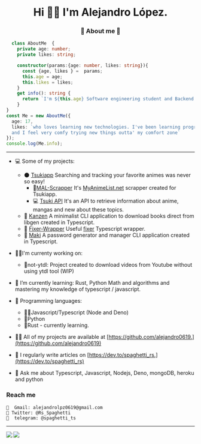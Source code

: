 <h1 align="center">Hi 🐱‍👤 I'm Alejandro López. </h1>
<h3 align="center"> 💫 About me 💫 </h3>

```typescript
  class AboutMe  {
    private age: number;
    private likes: string;

    constructor(params:{age: number, likes: string}){
      const {age, likes } =  params;
      this.age = age;
      this.likes = likes;
    }
    get info(): string {
      return `I'm ${this.age} Software engineering student and Backend developer from venezuela ${this.likes}`;
    }
}
const Me = new AboutMe({
  age: 17,
  likes: `who loves learning new technologies. I've been learning programming for 2 years 
  and I feel very comfy trying new things outta' my comfort zone`
});
console.log(Me.info);
```

----
- 💻 Some of my projects: 
  -  🌑 [Tsukiapp](https://github.com/orgs/Tsukiapp/) Searching and tracking your favorite animes was never so easy!
       - 🎇[MAL-Scrapper](https://github.com/orgs/Tsukiapp/MAL-Scrapper) It's [MyAnimeList.net](https://myanimelist.net/) scrapper created for Tsukiapp.
       - 💻 [Tsuki API](https://github.com/Tsukiapp/Tsuki-API) It's an API to retrieve information about anime, mangas and new about these topics.
  -  🧨 [Kanzen](https://github.com/alejandro0619/Kanzen-CLI) A minimalist CLI application to download books direct from libgen created in Typescript.
  -  💸 [Fixer-Wrapper](https://github.com/alejandro0619/Fixer-wrapper) Useful [fixer](https://fixer.io) Typescript wrapper.
  -  🍣 [Maki](https://github.com/alejandro0619/Maki) A password generator and manager CLI application created in Typescript.
  
- 🐱‍💻I'm currenty working on:
  - 🌟not-ytdl: Project created to download videos from Youtube without using ytdl tool (WIP)


- 🌱 I’m currently learning: Rust, Python Math and algorithms and mastering my knowledge of typescript / javascript.
- 🌌 Programming languages:
   - 🐱‍👤Javascript/Typescript (Node and Deno)
   - 🐍Python
   - 🦀Rust - currently learning. 
- 👨‍💻 All of my projects are available at [https://github.com/alejandro0619.](https://github.com/alejandro0619)
- 📝 I regularly write articles on [https://dev.to/spaghetti_rs.](https://dev.to/spaghetti_rs)
- 💬 Ask me about Typescript, Javascript, Nodejs, Deno, mongoDB, heroku and python 
 
<h3 align="left"> Reach me </h3>

    📧  Gmail: alejandrolpz0619@gmail.com
    🐤 Twitter: @Rs_Spaghetti
    📱  telegram: @spaghetti_ts
    
----

<a href="https://github.com/anuraghazra/github-readme-stats">
  <img align="left" src="https://github-readme-stats.vercel.app/api?username=alejandro0619&count_private=true&show_icons=true&include_all_commits=true&hide_border=true&hide_title=false" />
</a>
<a href="https://github.com/anuraghazra/github-readme-stats">
  <img align="left" src="https://github-readme-stats.vercel.app/api/top-langs/?username=alejandro0619&langs_count=3&hide_title=false&hide_border=true" />
</a>

